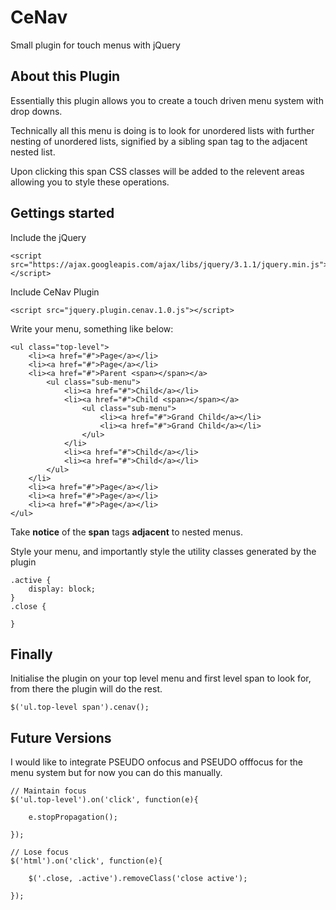 # CeNav
Small plugin for touch menus with jQuery

## About this Plugin
Essentially this plugin allows you to create a touch driven menu system with drop downs.

Technically all this menu is doing is to look for unordered lists with further nesting of unordered lists, signified by a sibling span tag to the adjacent 
nested list.

Upon clicking this span CSS classes will be added to the relevent areas allowing you to style these operations.

## Gettings started
Include the jQuery
```
<script src="https://ajax.googleapis.com/ajax/libs/jquery/3.1.1/jquery.min.js"></script>
```

Include CeNav Plugin
```
<script src="jquery.plugin.cenav.1.0.js"></script>
```

Write your menu, something like below:
```
<ul class="top-level">
    <li><a href="#">Page</a></li>
    <li><a href="#">Page</a></li>
    <li><a href="#">Parent <span></span></a>
        <ul class="sub-menu">
            <li><a href="#">Child</a></li>
            <li><a href="#">Child <span></span></a>
                <ul class="sub-menu">
                    <li><a href="#">Grand Child</a></li>
                    <li><a href="#">Grand Child</a></li>
                </ul>
            </li>
            <li><a href="#">Child</a></li>
            <li><a href="#">Child</a></li>
        </ul>
    </li>
    <li><a href="#">Page</a></li>
    <li><a href="#">Page</a></li>
    <li><a href="#">Page</a></li>
</ul>
```

Take **notice** of the **span** tags **adjacent** to nested menus.

Style your menu, and importantly style the utility classes generated by the plugin

```
.active {
    display: block;
}
.close {
    
}
```
## Finally
Initialise the plugin on your top level menu and first level span to look for, from there the plugin will do the rest.

```
$('ul.top-level span').cenav();
```

## Future Versions
I would like to integrate PSEUDO onfocus and PSEUDO offfocus for the menu system but for now you can do this manually.

```
// Maintain focus
$('ul.top-level').on('click', function(e){

    e.stopPropagation();
    
});

// Lose focus
$('html').on('click', function(e){
    
    $('.close, .active').removeClass('close active');

});
```